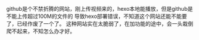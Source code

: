 github是个不禁折腾的网站，刚上传视频来的，hexo本地能播放，但是github是不能上传超过100M的文件的
导致hexo部署错误，不知道这个网站还能不能要了，已经作废了一个了。
这种网站实在太脆弱了，在加功能的途中，会一头栽倒爬不起来，不知怎么办才好。
